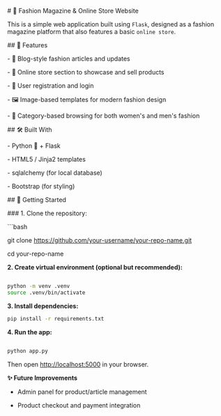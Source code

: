 \# 🧥 Fashion Magazine & Online Store Website

This is a simple web application built using `Flask`, designed as
a fashion magazine platform that also features a basic `online store`.

\## 📌 Features

\- 📰 Blog-style fashion articles and updates

\- 🛒 Online store section to showcase and sell products

\- 👥 User registration and login

\- 🖼️ Image-based templates for modern fashion design

\- 👗 Category-based browsing for both women\'s and men\'s fashion


\## 🛠️ Built With

\- Python 🐍 + Flask

\- HTML5 / Jinja2 templates

\- sqlalchemy (for local database)

\- Bootstrap (for styling)


\## 🚀 Getting Started

\### 1. Clone the repository:

\`\`\`bash

git clone https://github.com/your-username/your-repo-name.git

cd your-repo-name

**2. Create virtual environment (optional but recommended):**

```bash

python -m venv .venv
source .venv/bin/activate 

```
**3. Install dependencies:**


```bash
pip install -r requirements.txt
```
**4. Run the app:**

```bash

python app.py
```
Then open [http://localhost:5000](http://localhost:5000)
in your browser.

**✨ Future Improvements**

- Admin panel for product/article management

- Product checkout and payment integration
